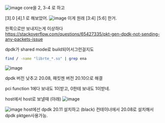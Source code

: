 ![image](https://user-images.githubusercontent.com/47310668/112301714-94615580-8cdd-11eb-87b9-a113468add56.png)
core을 2, 3-4
로 하고 

[3].0 [4].1 로 해보았어.
![image](https://user-images.githubusercontent.com/47310668/112302971-11d99580-8cdf-11eb-94c2-aaa2b85a9b0e.png)
이게 원래 [3:4] [5:6] 한거.


한쪽으로만 보내지는게 이상하다
https://stackoverflow.com/questions/65427335/pkt-gen-dpdk-not-sending-any-packets-issue

dpdk가 shared mode로 build되어서그런걸지도
```bash
find / -name "librte_*.so" | grep ena
```

![image](https://user-images.githubusercontent.com/47310668/112431601-1192d600-8d83-11eb-9791-963fe4ca3c3e.png)

dpdk 버전 낮추고 20.08, 패킷젠 버전 20.10으로 해결


pci function 1에다 보내도 1이받고, 0한테 보내도 1이받네.


host에서 host로 보낼때 (아래)
![image](https://user-images.githubusercontent.com/47310668/112434130-89163480-8d86-11eb-9c15-843c07cdc005.png)


![image](https://user-images.githubusercontent.com/47310668/112717402-ca961380-8f2f-11eb-8849-6582271105af.png)
host에선 dpdk 20.11 설치하고 (black) 컨테이너에서 20.08로 설치해서 dpdk pktgen사용가능.
